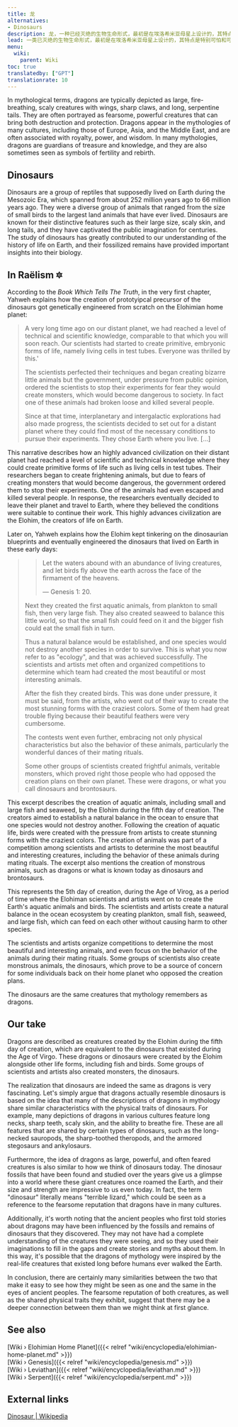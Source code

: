 ```yaml
---
title: 龙
alternatives:
- Dinosaurs
description: 龙，一种已经灭绝的生物生命形式，最初是在埃洛希米亚母星上设计的，其特点是特别可怕和可怕。由于事件的严重性，研究和工程转移到了近在咫尺的系外行星地球，并在其表面启动了生命。通过古生物学，我们将这些龙称为恐龙。
lead: 一类已灭绝的生物生命形式，最初是在埃洛希米亚母星上设计的，其特点是特别可怕和可怕。由于事件的严重性，研究和工程转移到了近在咫尺的系外行星地球，并在其表面启动了生命。通过古生物学，我们将这些龙称为恐龙。
menu:
  wiki:
    parent: Wiki
toc: true
translatedby: ["GPT"]
translationrate: 10
---
```


In mythological terms, dragons are typically depicted as large, fire-breathing, scaly creatures with wings, sharp claws, and long, serpentine tails. They are often portrayed as fearsome, powerful creatures that can bring both destruction and protection. Dragons appear in the mythologies of many cultures, including those of Europe, Asia, and the Middle East, and are often associated with royalty, power, and wisdom. In many mythologies, dragons are guardians of treasure and knowledge, and they are also sometimes seen as symbols of fertility and rebirth.

## Dinosaurs

Dinosaurs are a group of reptiles that supposedly lived on Earth during the Mesozoic Era, which spanned from about 252 million years ago to 66 million years ago. They were a diverse group of animals that ranged from the size of small birds to the largest land animals that have ever lived. Dinosaurs are known for their distinctive features such as their large size, scaly skin, and long tails, and they have captivated the public imagination for centuries. The study of dinosaurs has greatly contributed to our understanding of the history of life on Earth, and their fossilized remains have provided important insights into their biology.

## In Raëlism 🔯

According to the _Book Which Tells The Truth_, in the very first chapter, Yahweh explains how the creation of prototyipcal precursor of the dinosaurs got genetically engineered from scratch on the Elohimian home planet:

> A very long time ago on our distant planet, we had reached a level of technical and scientific knowledge, comparable to that which you will soon reach. Our scientists had started to create primitive, embryonic forms of life, namely living cells in test tubes. Everyone was thrilled by this.'
>
> The scientists perfected their techniques and began creating bizarre little animals but the government, under pressure from public opinion, ordered the scientists to stop their experiments for fear they would create monsters, which would become dangerous to society. In fact one of these animals had broken loose and killed several people.
>
> Since at that time, interplanetary and intergalactic explorations had also made progress, the scientists decided to set out for a distant planet where they could find most of the necessary conditions to pursue their experiments. They chose Earth where you live. [...]

This narrative describes how an highly advanced civilization on their distant planet had reached a level of scientific and technical knowledge where they could create primitive forms of life such as living cells in test tubes. Their researchers began to create frightening animals, but due to fears of creating monsters that would become dangerous, the government ordered them to stop their experiments. One of the animals had even escaped and killed several people. In response, the researchers eventually decided to leave their planet and travel to Earth, where they believed the conditions were suitable to continue their work. This highly advances civilization are the Elohim, the creators of life on Earth.

Later on, Yahweh explains how the Elohim kept tinkering on the dinosaurian blueprints and eventually engineered the dinosaurs that lived on Earth in these early days:

>> Let the waters abound with an abundance of living creatures, and let birds fly above the earth across the face of the firmament of the heavens.
>>
>> — Genesis 1: 20.
>
> Next they created the first aquatic animals, from plankton to small fish, then very large fish. They also created seaweed to balance this little world, so that the small fish could feed on it and the bigger fish could eat the small fish in turn.
>
> Thus a natural balance would be established, and one species would not destroy another species in order to survive. This is what you now refer to as "ecology", and that was achieved successfully. The scientists and artists met often and organized competitions to determine which team had created the most beautiful or most interesting animals.
>
> After the fish they created birds. This was done under pressure, it must be said, from the artists, who went out of their way to create the most stunning forms with the craziest colors. Some of them had great trouble flying because their beautiful feathers were very cumbersome.
>
> The contests went even further, embracing not only physical characteristics but also the behavior of these animals, particularly the wonderful dances of their mating rituals.
>
> Some other groups of scientists created frightful animals, veritable monsters, which proved right those people who had opposed the creation plans on their own planet. These were dragons, or what you call dinosaurs and brontosaurs.

This excerpt describes the creation of aquatic animals, including small and large fish and seaweed, by the Elohim during the fifth day of creation. The creators aimed to establish a natural balance in the ocean to ensure that one species would not destroy another. Following the creation of aquatic life, birds were created with the pressure from artists to create stunning forms with the craziest colors. The creation of animals was part of a competition among scientists and artists to determine the most beautiful and interesting creatures, including the behavior of these animals during mating rituals. The excerpt also mentions the creation of monstrous animals, such as dragons or what is known today as dinosaurs and brontosaurs.

This represents the 5th day of creation, during the Age of Virog, as a period of time where the Elohiman scientists and artists went on to create the Earth's aquatic animals and birds. The scientists and artists create a natural balance in the ocean ecosystem by creating plankton, small fish, seaweed, and large fish, which can feed on each other without causing harm to other species.

The scientists and artists organize competitions to determine the most beautiful and interesting animals, and even focus on the behavior of the animals during their mating rituals. Some groups of scientists also create monstrous animals, the dinosaurs, which prove to be a source of concern for some individuals back on their home planet who opposed the creation plans.

The dinosaurs are the same creatures that mythology remembers as dragons.

## Our take

Dragons are described as creatures created by the Elohim during the fifth day of creation, which are equivalent to the dinosaurs that existed during the Age of Virgo. These dragons or dinosaurs were created by the Elohim alongside other life forms, including fish and birds. Some groups of scientists and artists also created monsters, the dinosaurs.

The realization that dinosaurs are indeed the same as dragons is very fascinating. Let's simply argue that dragons actually resemble dinosaurs is based on the idea that many of the descriptions of dragons in mythology share similar characteristics with the physical traits of dinosaurs. For example, many depictions of dragons in various cultures feature long necks, sharp teeth, scaly skin, and the ability to breathe fire. These are all features that are shared by certain types of dinosaurs, such as the long-necked sauropods, the sharp-toothed theropods, and the armored stegosaurs and ankylosaurs.

Furthermore, the idea of dragons as large, powerful, and often feared creatures is also similar to how we think of dinosaurs today. The dinosaur fossils that have been found and studied over the years give us a glimpse into a world where these giant creatures once roamed the Earth, and their size and strength are impressive to us even today. In fact, the term "dinosaur" literally means "terrible lizard," which could be seen as a reference to the fearsome reputation that dragons have in many cultures.

Additionally, it's worth noting that the ancient peoples who first told stories about dragons may have been influenced by the fossils and remains of dinosaurs that they discovered. They may not have had a complete understanding of the creatures they were seeing, and so they used their imaginations to fill in the gaps and create stories and myths about them. In this way, it's possible that the dragons of mythology were inspired by the real-life creatures that existed long before humans ever walked the Earth.

In conclusion, there are certainly many similarities between the two that make it easy to see how they might be seen as one and the same in the eyes of ancient peoples. The fearsome reputation of both creatures, as well as the shared physical traits they exhibit, suggest that there may be a deeper connection between them than we might think at first glance.

## See also

[Wiki › Elohimian Home Planet]({{< relref "wiki/encyclopedia/elohimian-home-planet.md" >}})</br>
[Wiki › Genesis]({{< relref "wiki/encyclopedia/genesis.md" >}})</br>
[Wiki › Leviathan]({{< relref "wiki/encyclopedia/leviathan.md" >}})</br>
[Wiki › Serpent]({{< relref "wiki/encyclopedia/serpent.md" >}})</br>

## External links

[Dinosaur | Wikipedia](https://en.wikipedia.org/wiki/Dinosaur)</br>
